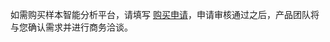 
如需购买样本智能分析平台，请填写 [购买申请](https://cloud.tencent.com/apply/p/bfcqd7ndcv5)，申请审核通过之后，产品团队将与您确认需求并进行商务洽谈。

